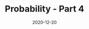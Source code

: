 ---
layout: post
mathjax: true
title: "Probability - Part 4 "
read: 15
secondary: prob&stat
date: 2020-12-20
---
